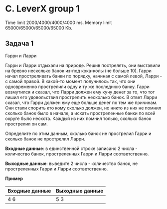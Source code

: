 # C. LeverX group 1

Time limit 2000/4000/4000/4000 ms. Memory limit 65000/65000/65000/65000 Kb.

## Задача 1

Гарри и Ларри

Гарри и Ларри отдыхали на природе.
Решив пострелять, они выставили на бревно несколько банок из-под кока-колы (не больше 10).
Гарри начал простреливать банки по порядку, начиная с самой левой, Ларри - с самой правой.
В какой-то момент получилось так, что они одновременно прострелили одну и ту же последнюю банку.
Гарри возмутился и сказал, что Ларри должен ему кучу денег за то,
что тот лишил его удовольствия прострелить несколько банок.
В ответ Ларри сказал, что Гарри должен ему еще больше денег по тем же причинам.
Они стали спорить кто кому сколько должен, но никто из них не помнил сколько банок было в начале,
а искать простреленные банки по всей округе было неохота.
Каждый из них помнил только, сколько банок прострелил он сам.

Определите по этим данным, сколько банок не прострелил Гарри и сколько банок не прострелил Ларри.

**Входные данные**: в единственной строке записано 2 числа - количество банок,
простреленных Гарри и Ларри соответственно.

**Выходные данные**: выведите 2 числа - количество банок,
не простреленных Гарри и Ларри соответственно.

**Пример**

| Входные данные | Выходные данные |
| -------------- | --------------- |
| 4 6            | 5 3             |
